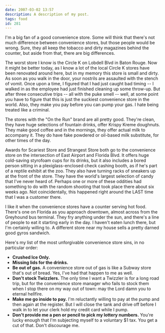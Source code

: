 ```yaml
---
date: 2007-03-02 13:57
description: A description of my post.
tags: food
id: 281
---
```

I'm a big fan of a good convenience store.  Some will think that there's not much difference between convenience stores, but those people would be wrong.  Sure, they all keep the tobacco and dirty magazines behind the counter, but aside from that, there are big differences.

The worst store I know is the Circle K on Lobdell Blvd in Baton Rouge.  Now it might be better today, as I know a lot of the local Circle K stores have been renovated around here, but in my memory this store is small and dirty.  As soon as you walk in the door, your nostrils are assaulted with the stench of vomit.  Once upon a time, I figured that I had just caught bad timing -- I walked in as the employee had just finished cleaning up some throw-up.  But after three consecutive trips -- all with the puke smell -- well, at some point you have to figure that this is just the suckiest convenience store in the world.  Also, they make you pay before you can pump your gas.  I hate being treated like a criminal.
<!--more-->
The stores with the "On the Run" brand are all pretty good.  They're clean, they have huge selections of fountain drinks, offer Krispy Kreme doughnuts.  They make good coffee and in the mornings, they offer actual milk to accompany it.  They do have fake powdered or oil-based milk substitute, for other times of the day.

Awards for Scariest Store and Strangest Store both go to the convenience store on the intersection of East Airport and Florida Blvd.  It offers huge cold-saving styrofoam cups for its drinks, but it also includes a bored person sitting in a plexiglass-enclosed check cashing booth, as if he's part of a reptile exhibit at the zoo.  They also have turning racks of sneakers up at the front of the store.  They have the world's largest selection of candy that I've never heard of.  Perhaps one or more of these oddities had something to do with the random shooting that took place there about six weeks ago.  Not coincidentally, this happened right around the LAST time that I was a customer there.

I like it when the convenience stores have a counter serving hot food.  There's one on Florida as you approach downtown, almost across from the Greyhound bus terminal.  They fry anything under the sun, and there's a line of people to eat it starting early in the day.  I haven't eaten lunch there, but I'm certainly willing to.  A different store near my house sells a pretty darned good gyros sandwich.

Here's my list of the most unforgivable convenience store sins, in no particular order:

<ul><li><b>Crushed Ice Only.</b></li>

<li><b>Missing lids for the drinks.</b></li>

<li><b>Be out of gas.</b>  A convenience store out of gas is like a Subway store that's out of bread.  Yes, I've had that happen to me as well.</li>

<li><b>Don't stock Twizzlers.</b>  The only time I want a Twizzler is for a long road trip, but for the convenience store manager who fails to stock them when I stop there on my way out of town:  may the Lord damn you to eternal hellfire.</li>

<li><b>Make me go inside to pay.</b>  I'm reluctantly willing to pay at the pump and then again at the register.  But I will close the tank and drive off before I walk in to let your clerk hold my credit card while I pump.</li>

<li><b>Don't provide me a pen or pencil to pick my lottery numbers.</b>  You're lucky enough that I'm subjecting myself to a voluntary $1 tax.  You get a cut of that.  Don't discourage me.</li></ul>
